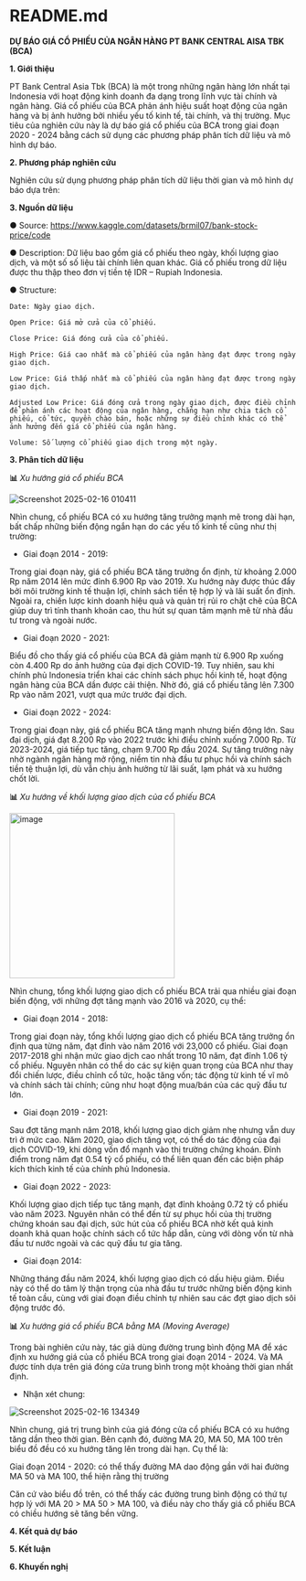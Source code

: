 # README.md
**DỰ BÁO GIÁ CỔ PHIẾU CỦA NGÂN HÀNG PT BANK CENTRAL AISA TBK (BCA)**

**1. Giới thiệu**

PT Bank Central Asia Tbk (BCA) là một trong những ngân hàng lớn nhất tại Indonesia với hoạt động kinh doanh đa dạng trong lĩnh vực tài chính và ngân hàng. Giá cổ phiếu của BCA phản ánh hiệu suất hoạt động của ngân hàng và bị ảnh hưởng bởi nhiều yếu tố kinh tế, tài chính, và thị trường. Mục tiêu của nghiên cứu này là dự báo giá cổ phiếu của BCA trong giai đoạn 2020 - 2024 bằng cách sử dụng các phương pháp phân tích dữ liệu và mô hình dự báo.

**2. Phương pháp nghiên cứu**

Nghiên cứu sử dụng phương pháp phân tích dữ liệu thời gian và mô hình dự báo dựa trên:

**3. Nguồn dữ liệu**

●	Source: https://www.kaggle.com/datasets/brmil07/bank-stock-price/code 

●	Description: Dữ liệu bao gồm giá cổ phiếu theo ngày, khối lượng giao dịch, và một số số liệu tài chính liên quan khác. Giá cổ phiếu trong dữ liệu được thu thập theo đơn vị tiền tệ IDR – Rupiah Indonesia. 

●	Structure:
  
    Date: Ngày giao dịch.
  
    Open Price: Giá mở cửa của cổ phiếu.
  
    Close Price: Giá đóng cửa của cổ phiếu.
  
    High Price: Giá cao nhất mà cổ phiếu của ngân hàng đạt được trong ngày giao dịch.
  
    Low Price: Giá thấp nhất mà cổ phiếu của ngân hàng đạt được trong ngày giao dịch.
  
    Adjusted Low Price: Giá đóng cửa trong ngày giao dịch, được điều chỉnh để phản ánh các hoạt động của ngân hàng, chẳng hạn như chia tách cổ phiếu, cổ tức, quyền chào bán, hoặc những sự điều chỉnh khác có thể ảnh hưởng đến giá cổ phiếu của ngân hàng.
   
    Volume: Số lượng cổ phiếu giao dịch trong một ngày.

**3. Phân tích dữ liệu**

__📊__  _Xu hướng giá cổ phiếu BCA_

![Screenshot 2025-02-16 010411](https://github.com/user-attachments/assets/a6eda686-5b27-4460-bbf7-45491664d681)

Nhìn chung, cổ phiếu BCA có xu hướng tăng trưởng mạnh mẽ trong dài hạn, bất chấp những biến động ngắn hạn do các yếu tố kinh tế cũng như thị trường:

  * Giai đoạn 2014 - 2019:

Trong giai đoạn này, giá cổ phiếu BCA tăng trưởng ổn định, từ khoảng 2.000 Rp năm 2014 lên mức đỉnh 6.900 Rp vào 2019. Xu hướng này được thúc đẩy bởi môi trường kinh tế thuận lợi, chính sách tiền tệ hợp lý và lãi suất ổn định. Ngoài ra, chiến lược kinh doanh hiệu quả và quản trị rủi ro chặt chẽ của BCA giúp duy trì tính thanh khoản cao, thu hút sự quan tâm mạnh mẽ từ nhà đầu tư trong và ngoài nước.

  * Giai đoạn 2020 - 2021:

Biểu đồ cho thấy giá cổ phiếu của BCA đã giảm mạnh từ 6.900 Rp xuống còn 4.400 Rp do ảnh hưởng của đại dịch COVID-19. Tuy nhiên, sau khi chính phủ Indonesia triển khai các chính sách phục hồi kinh tế, hoạt động ngân hàng của BCA dần được cải thiện. Nhờ đó, giá cổ phiếu tăng lên 7.300 Rp vào năm 2021, vượt qua mức trước đại dịch.

  * Giai đoạn 2022 - 2024:

Trong giai đoạn này, giá cổ phiếu BCA tăng mạnh nhưng biến động lớn. Sau đại dịch, giá đạt 8.200 Rp vào 2022 trước khi điều chỉnh xuống 7.000 Rp. Từ 2023-2024, giá tiếp tục tăng, chạm 9.700 Rp đầu 2024. Sự tăng trưởng này nhờ ngành ngân hàng mở rộng, niềm tin nhà đầu tư phục hồi và chính sách tiền tệ thuận lợi, dù vẫn chịu ảnh hưởng từ lãi suất, lạm phát và xu hướng chốt lời.

__📊__  _Xu hướng về khối lượng giao dịch của cổ phiếu BCA_

<img width="289" alt="image" src="https://github.com/user-attachments/assets/bc797720-b6ad-4cf9-8ba8-91a23b8707e1" />

Nhìn chung, tổng khối lượng giao dịch cổ phiếu BCA trải qua nhiều giai đoạn biến động, với những đợt tăng mạnh vào 2016 và 2020, cụ thể:
 
  * Giai đoạn 2014 - 2018: 

Trong giai đoạn này, tổng khối lượng giao dịch cổ phiếu BCA tăng trưởng ổn định qua từng năm, đạt đỉnh vào năm 2016 với 23,000 cổ phiếu. Giai đoạn 2017-2018 ghi nhận mức giao dịch cao nhất trong 10 năm, đạt đỉnh 1.06 tỷ cổ phiếu. Nguyên nhân có thể do các sự kiện quan trọng của BCA như thay đổi chiến lược, điều chỉnh cổ tức, hoặc tăng vốn; tác động từ kinh tế vĩ mô và chính sách tài chính; cũng như hoạt động mua/bán của các quỹ đầu tư lớn.

  * Giai đoạn 2019 - 2021:

Sau đợt tăng mạnh năm 2018, khối lượng giao dịch giảm nhẹ nhưng vẫn duy trì ở mức cao. Năm 2020, giao dịch tăng vọt, có thể do tác động của đại dịch COVID-19, khi dòng vốn đổ mạnh vào thị trường chứng khoán. Đỉnh điểm trong năm đạt 0.54 tỷ cổ phiếu, có thể liên quan đến các biện pháp kích thích kinh tế của chính phủ Indonesia.

  * Giai đoạn 2022 - 2023:

Khối lượng giao dịch tiếp tục tăng mạnh, đạt đỉnh khoảng 0.72 tỷ cổ phiếu vào năm 2023. Nguyên nhân có thể đến từ sự phục hồi của thị trường chứng khoán sau đại dịch, sức hút của cổ phiếu BCA nhờ kết quả kinh doanh khả quan hoặc chính sách cổ tức hấp dẫn, cùng với dòng vốn từ nhà đầu tư nước ngoài và các quỹ đầu tư gia tăng.

  * Giai đoạn 2014:

Những tháng đầu năm 2024, khối lượng giao dịch có dấu hiệu giảm. Điều này có thể do tâm lý thận trọng của nhà đầu tư trước những biến động kinh tế toàn cầu, cùng với giai đoạn điều chỉnh tự nhiên sau các đợt giao dịch sôi động trước đó.

__📊__  _Xu hướng giá cổ phiếu BCA bằng MA (Moving Average)_

Trong bài nghiên cứu này, tác giả dùng đường trung bình động MA để xác định xu hướng giá của cổ phiếu BCA trong giai đoạn 2014 - 2024. Và MA được tính dựa trên giá đóng cửa trung bình trong một khoảng thời gian nhất định.

* Nhận xét chung:

![Screenshot 2025-02-16 134349](https://github.com/user-attachments/assets/7670b0b5-64e9-4493-859a-7e0b8452a618)

Nhìn chung, giá trị trung bình của giá đóng cửa cổ phiếu BCA có xu hướng tăng dần theo thời gian. Bên cạnh đó, đường MA 20, MA 50, MA 100 trên biểu đồ đều có xu hướng tăng lên trong dài hạn. Cụ thể là:

  Giai đoạn 2014 - 2020: có thể thấy đường MA dao động gần với hai đường MA 50 và MA 100, thể hiện rằng thị trường 
  
Căn cứ vào biểu đồ trên, có thể thấy các đường trung bình động có thứ tự hợp lý với MA 20 > MA 50 > MA 100, và điều này cho thấy giá cổ phiếu BCA có chiều hướng sẽ tăng bền vững. 




  






**4. Kết quả dự báo**



**5. Kết luận**



**6. Khuyến nghị**









